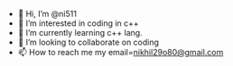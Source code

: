 - 👋 Hi, I’m @ni511
- 👀 I’m interested in coding in c++
- 🌱 I’m currently learning c++ lang.
- 💞️ I’m looking to collaborate on coding
- 📫 How to reach me my email=nikhil29o80@gmail.com

<!---
ni511/ni511 is a ✨ special ✨ repository because its `README.md` (this file) appears on your GitHub profile.
You can click the Preview link to take a look at your changes.
--->

